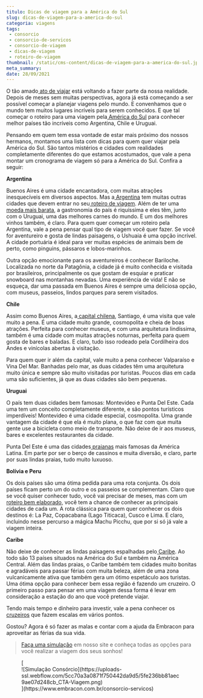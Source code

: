 ```yaml
---
titulo: Dicas de viagem para a América do Sul
slug: dicas-de-viagem-para-a-america-do-sul
categoria: viagens
tags:
 - consorcio
 - consorcio-de-servicos
 - consorcio-de-viagem
 - dicas-de-viagem
 - roteiro-de-viagem
thumbnail: /static/cms-content/dicas-de-viagem-para-a-america-do-sul.jpg
meta_summary: 
date: 28/09/2021
---
```

O tão amado[ ato de viajar](https://www.embracon.com.br/blog/jeitos-criativos-de-economizar-dinheiro-para-viajar) está voltando a fazer parte da nossa realidade. Depois de meses sem muitas perspectivas, agora já está começando a ser possível começar a planejar viagens pelo mundo. E convenhamos que o mundo tem muitos lugares incríveis para serem conhecidos. E que tal começar o roteiro para uma viagem pela[ América do Sul](https://www.embracon.com.br/blog/os-melhores-destinos-de-viagem-na-america-do-sul) para conhecer melhor países tão incríveis como Argentina, Chile e Uruguai.

Pensando em quem tem essa vontade de estar mais próximo dos nossos hermanos, montamos uma lista com dicas para quem quer viajar pela América do Sul. São tantos mistérios e cidades com realidades completamente diferentes do que estamos acostumados, que vale a pena montar um cronograma de viagem só para a América do Sul. Confira a seguir:

**Argentina**

Buenos Aires é uma cidade encantadora, com muitas atrações inesquecíveis em diversos aspectos. Mas a[ Argentina](https://www.embracon.com.br/blog/veja-4-razoes-para-viajar-para-a-argentina-nas-suas-proximas-ferias) tem muitas outras cidades que devem entrar no seu[ roteiro de viagem](https://www.embracon.com.br/blog/saiba-como-montar-um-roteiro-de-viagem-em-7-passos). Além de ter uma[ moeda mais barata](https://www.embracon.com.br/blog/entenda-como-a-variacao-da-moeda-estrangeira-pode-impactar-sua-vida), a gastronomia do país é riquíssima e eles têm, junto com o Uruguai, uma das melhores carnes do mundo. E um dos melhores vinhos também, é claro. Para quem quer começar um roteiro pela Argentina, vale a pena pensar qual tipo de viagem você quer fazer. Se você for aventureiro e gosta de lindas paisagens, o Ushuaia é uma opção incrível. A cidade portuária é ideal para ver muitas espécies de animais bem de perto, como pinguins, pássaros e lobos-marinhos.

Outra opção emocionante para os aventureiros é conhecer Bariloche. Localizada no norte da Patagônia, a cidade já é muito conhecida e visitada por brasileiros, principalmente os que gostam de esquiar e praticar snowboard nas montanhas nevadas. Uma experiência de vida! E não se esqueça, dar uma passada em Buenos Aires é sempre uma deliciosa opção, com museus, passeios, lindos parques para serem visitados.

**Chile**

Assim como Buenos Aires, a[ capital chilena](https://www.embracon.com.br/blog/4-razoes-para-conhecer-o-chile-nas-suas-ferias), Santiago, é uma visita que vale muito a pena. É uma cidade muito grande, cosmopolita e cheia de boas atrações. Perfeita para conhecer museus, e com uma arquitetura lindíssima, também é uma cidade com muitas atrações noturnas, perfeita para quem gosta de bares e baladas. E claro, tudo isso rodeado pela Cordilheira dos Andes e vinícolas abertas à visitação.

Para quem quer ir além da capital, vale muito a pena conhecer Valparaíso e Vina Del Mar. Banhadas pelo mar, as duas cidades têm uma arquitetura muito única e sempre são muito visitadas por turistas. Poucos dias em cada uma são suficientes, já que as duas cidades são bem pequenas.

**Uruguai**

O país tem duas cidades bem famosas: Montevideo e Punta Del Este. Cada uma tem um conceito completamente diferente, e são pontos turísticos imperdíveis! Montevideo é uma cidade especial, cosmopolita. Uma grande vantagem da cidade é que ela é muito plana, o que faz com que muita gente use a bicicleta como meio de transporte. Não deixe de ir aos museus, bares e excelentes restaurantes da cidade.

Punta Del Este é uma das cidades[ praianas](https://www.embracon.com.br/blog/guia-completo-para-uma-viagem-sustentavel-em-praias-paradisiacas) mais famosas da América Latina. Em parte por ser o berço de cassinos e muita diversão, e claro, parte por suas lindas praias, tudo muito luxuoso.

**Bolívia e Peru**

Os dois países são uma ótima pedida para uma rota conjunta. Os dois países ficam perto um do outro e os passeios se complementam. Claro que se você quiser conhecer tudo, você vai precisar de meses, mas com um[ roteiro bem elaborado,](https://www.embracon.com.br/blog/como-preparar-o-roteiro-de-viagem-romantica) você tem a chance de conhecer as principais cidades de cada um. A rota clássica para quem quer conhecer os dois destinos é: La Paz, Copacabana (Lago Titicaca), Cusco e Lima. E claro, incluindo nesse percurso a mágica Machu Picchu, que por si só já vale a viagem inteira.

**Caribe**

Não deixe de conhecer as lindas paisagens espalhadas pelo[ Caribe](https://www.embracon.com.br/blog/5-motivos-para-viajar-para-o-caribe-na-lua-de-mel). Ao todo são 13 países situados na América do Sul e também na América Central. Além das lindas praias, o Caribe também tem cidades muito bonitas e agradáveis para passar férias com muita beleza, além de uma zona vulcanicamente ativa que também gera um ótimo espetáculo aos turistas. Uma ótima opção para conhecer bem essa região é fazendo um cruzeiro. O primeiro passo para pensar em uma viagem dessa forma é levar em consideração a estação do ano que você pretende viajar.

Tendo mais tempo e dinheiro para investir, vale a pena conhecer os[ cruzeiros](https://www.embracon.com.br/blog/como-planejar-se-para-um-cruzeiro-inesquecivel) que fazem escalas em vários pontos.

Gostou? Agora é só fazer as malas e contar com a ajuda da Embracon para aproveitar as férias da sua vida.

> [Faça uma simulação](https://www.embracon.com.br/consorcio-servicos) em nosso site e conheça todas as opções para você realizar a viagem dos seus sonhos!

<figure class="w-richtext-figure-type-image w-richtext-align-center">[<div>![Simulação Consórcio](https://uploads-ssl.webflow.com/5cc70a3a0871f750442da9d5/5fe236bb81aec9ae07d248cb_CTA-Viagem.png)</div>](https://www.embracon.com.br/consorcio-servicos)</figure>
